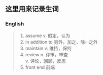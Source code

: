 ## 这里用来记录生词
### English
> 1. assume			v.	假定，认为
> 2. in addition to 			另外，加之，除···之外
> 3. maintain		v.	维持，保持
> 4. review			n.	评审，审查	
			v.	评论，回顾，反思
> 5. front end			前端

